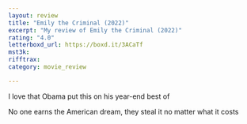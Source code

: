 ```yaml
---
layout: review
title: "Emily the Criminal (2022)"
excerpt: "My review of Emily the Criminal (2022)"
rating: "4.0"
letterboxd_url: https://boxd.it/3ACaTf
mst3k: 
rifftrax: 
category: movie_review

---
```


I love that Obama put this on his year-end best of

No one earns the American dream, they steal it no matter what it costs